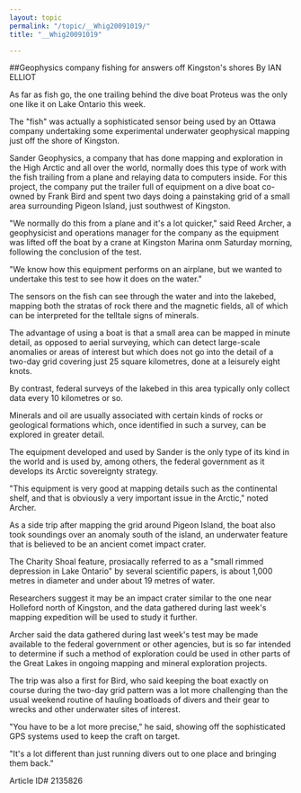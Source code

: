 ```yaml
---
layout: topic
permalink: "/topic/__Whig20091019/"
title: "__Whig20091019"

---
```


##Geophysics company fishing for answers off Kingston's shores
By IAN ELLIOT




As far as fish go, the one trailing behind the dive boat Proteus was the only one like it on Lake Ontario this week.

The "fish" was actually a sophisticated sensor being used by an Ottawa company undertaking some experimental underwater geophysical mapping just off the shore of Kingston.

Sander Geophysics, a company that has done mapping and exploration in the High Arctic and all over the world, normally does this type of work with the fish trailing from a plane and relaying data to computers inside. For this project, the company put the trailer full of equipment on a dive boat co-owned by Frank Bird and spent two days doing a painstaking grid of a small area surrounding Pigeon Island, just southwest of Kingston.

"We normally do this from a plane and it's a lot quicker," said Reed Archer, a geophysicist and operations manager for the company as the equipment was lifted off the boat by a crane at Kingston Marina onm Saturday morning, following the conclusion of the test.

"We know how this equipment performs on an airplane, but we wanted to undertake this test to see how it does on the water."

The sensors on the fish can see through the water and into the lakebed, mapping both the stratas of rock there and the magnetic fields, all of which can be interpreted for the telltale signs of minerals.

The advantage of using a boat is that a small area can be mapped in minute detail, as opposed to aerial surveying, which can detect large-scale anomalies or areas of interest but which does not go into the detail of a two-day grid covering just 25 square kilometres, done at a leisurely eight knots.

By contrast, federal surveys of the lakebed in this area typically only collect data every 10 kilometres or so.

Minerals and oil are usually associated with certain kinds of rocks or geological formations which, once identified in such a survey, can be explored in greater detail.

The equipment developed and used by Sander is the only type of its kind in the world and is used by, among others, the federal government as it develops its Arctic sovereignty strategy.

"This equipment is very good at mapping details such as the continental shelf, and that is obviously a very important issue in the Arctic," noted Archer.

As a side trip after mapping the grid around Pigeon Island, the boat also took soundings over an anomaly south of the island, an underwater feature that is believed to be an ancient comet impact crater.

The Charity Shoal feature, prosiacally referred to as a "small rimmed depression in Lake Ontario" by several scientific papers, is about 1,000 metres in diameter and under about 19 metres of water.

Researchers suggest it may be an impact crater similar to the one near Holleford north of Kingston, and the data gathered during last week's mapping expedition will be used to study it further.

Archer said the data gathered during last week's test may be made available to the federal government or other agencies, but is so far intended to determine if such a method of exploration could be used in other parts of the Great Lakes in ongoing mapping and mineral exploration projects.

The trip was also a first for Bird, who said keeping the boat exactly on course during the two-day grid pattern was a lot more challenging than the usual weekend routine of hauling boatloads of divers and their gear to wrecks and other underwater sites of interest.

"You have to be a lot more precise," he said, showing off the sophisticated GPS systems used to keep the craft on target.

"It's a lot different than just running divers out to one place and bringing them back."



Article ID# 2135826
